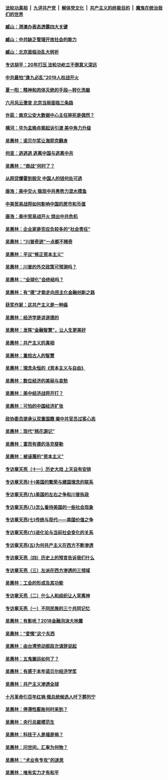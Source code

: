 ####  [法轮功真相](../../../../basic/blob/master/README.md?t=08220226) &nbsp;|&nbsp; [九评共产党](../../../../9ping.md/blob/master/README.md?t=08220226) &nbsp;|&nbsp; [解体党文化](../../../../jtdwh.md/blob/master/README.md?t=08220226)  &nbsp;|&nbsp; [共产主义的终极目的](../../../../gczydzjmd.md/blob/master/README.md?t=08220226) &nbsp;|&nbsp; [魔鬼在统治我们的世界](../../../../mgztzwmdsj.md/blob/master/README.md?t=08220226) 

#### [臧山：港澳办表态透露四大关键](../pages/nsc423/n11421628.md?t=08220226) 

#### [臧山：中共缺乏管理开放社会的能力](../pages/nsc423/n11407457.md?t=08220226) 

#### [臧山：北京面临治乱大转折](../pages/nsc423/n11406895.md?t=08220226) 

#### [专访胡平：20年打压 法轮功屹立不倒意义深远](../pages/nsc423/n11398800.md?t=08220226) 

#### [中共最怕“逢九必乱”2019人权战开火](../pages/nsc423/n11385248.md?t=08220226) 

#### [夏一阳：精神和肉体灭绝的手段—转化洗脑](../pages/nsc423/n11368250.md?t=08220226) 

#### [六月风云激变 北京当局面临三条路](../pages/nsc423/n11313668.md?t=08220226) 

#### [许茹：南京公安大数据中心主任猝死是偶然？](../pages/nsc423/n11064744.md?t=08220226) 

#### [横河：华为孟晚舟案起诉引渡 美中角力升级](../pages/nsc423/n11027230.md?t=08220226) 

#### [吴惠林：诺贝尔奖让海耶克翻身](../pages/nsc423/n10890049.md?t=08220226) 

#### [何坚：逃逃逃 逃离中国与逃离中共](../pages/nsc423/n10592891.md?t=08220226) 

#### [吴惠林：“商战”何时了？](../pages/nsc423/n10573558.md?t=08220226) 

#### [从网贷爆雷到股灾 中国人的钱何处可逃](../pages/nsc423/n10572800.md?t=08220226) 

#### [唐浩：美中交火 隐现中共黑势力混水摸鱼](../pages/nsc423/n10544040.md?t=08220226) 

#### [中美贸易战将如何影响中国的房市和币值](../pages/nsc423/n10543697.md?t=08220226) 

#### [唐浩：美中贸易战开火 烧出中共危机](../pages/nsc423/n10540126.md?t=08220226) 

#### [吴惠林：企业家是否应负较多的“社会责任”](../pages/nsc423/n10535022.md?t=08220226) 

#### [吴惠林：“川普奇迹”一点都不稀奇](../pages/nsc423/n10512808.md?t=08220226) 

#### [吴惠林：平议“修正资本主义”](../pages/nsc423/n10495724.md?t=08220226) 

#### [吴惠林：川普的外交政策可预测吗？](../pages/nsc423/n10462387.md?t=08220226) 

#### [吴惠林：“全球化”会终结吗？](../pages/nsc423/n10452838.md?t=08220226) 

#### [吴惠林：有“德”才能走向民主化金融创新之路](../pages/nsc423/n10432292.md?t=08220226) 

#### [获奖作家：这共产主义是一种癌](../pages/nsc423/n10431541.md?t=08220226) 

#### [吴惠林：经济学是讲道德的](../pages/nsc423/n10398014.md?t=08220226) 

#### [吴惠林：发挥“金融智慧”，让人生更美好](../pages/nsc423/n10375019.md?t=08220226) 

#### [吴惠林：共产主义的真相](../pages/nsc423/n10351394.md?t=08220226) 

#### [吴惠林：重拾古人的智慧](../pages/nsc423/n10337691.md?t=08220226) 

#### [吴惠林：理念永恒的《资本主义与自由》](../pages/nsc423/n10316274.md?t=08220226) 

#### [吴惠林：数位经济的美丽与哀愁](../pages/nsc423/n10292946.md?t=08220226) 

#### [吴惠林：美中经济战将开打？](../pages/nsc423/n10258825.md?t=08220226) 

#### [吴惠林：可怕的中国经济扩张](../pages/nsc423/n10219147.md?t=08220226) 

#### [政协委员提承认双重国籍 揭中共官员过客心态](../pages/nsc423/n10208809.md?t=08220226) 

#### [吴惠林：现代“桃花源记”](../pages/nsc423/n10185234.md?t=08220226) 

#### [吴惠林：富而有德的洛克斐勒](../pages/nsc423/n10142264.md?t=08220226) 

#### [吴惠林：被诬蔑的“资本主义”](../pages/nsc423/n10124816.md?t=08220226) 

#### [专访章天亮（十一）历史大戏 上天自有安排](../pages/nsc423/n10094905.md?t=08220226) 

#### [专访章天亮(十)美国的繁荣与建国理念的联系](../pages/nsc423/n10094899.md?t=08220226) 

#### [专访章天亮(九)美国的左右之争和川普执政](../pages/nsc423/n10094889.md?t=08220226) 

#### [专访章天亮(八)怎么看待美国的一些社会现象](../pages/nsc423/n10094857.md?t=08220226) 

#### [专访章天亮(七)传统与现代——美国价值之争](../pages/nsc423/n10093140.md?t=08220226) 

#### [专访章天亮(六)进化论与当前社会变化的关系](../pages/nsc423/n10092036.md?t=08220226) 

#### [专访章天亮(五)为何共产主义在西方不断渗透](../pages/nsc423/n10083620.md?t=08220226) 

#### [专访章天亮（四）历史上的预言告诉我们什么](../pages/nsc423/n10083606.md?t=08220226) 

#### [专访章天亮（三）左派在西方渗透的三领域](../pages/nsc423/n10081115.md?t=08220226) 

#### [吴惠林：工会的形成及其功能](../pages/nsc423/n10080633.md?t=08220226) 

#### [专访章天亮（二）什么人和组织让人背离神](../pages/nsc423/n10076637.md?t=08220226) 

#### [专访章天亮（一）不同民族的三个共同记忆](../pages/nsc423/n10074188.md?t=08220226) 

#### [吴惠林：有影呒？2018金融泡沫大地震](../pages/nsc423/n10040534.md?t=08220226) 

#### [吴惠林：“爱情”这个东西](../pages/nsc423/n10019423.md?t=08220226) 

#### [吴惠林：由台湾劳动部政次请辞说起](../pages/nsc423/n9979679.md?t=08220226) 

#### [吴惠林：五鬼搬运如何了？](../pages/nsc423/n9925338.md?t=08220226) 

#### [吴惠林：有感于本年诺贝尔经济学奖](../pages/nsc423/n9871883.md?t=08220226) 

#### [吴惠林：共产主义渗透全球](../pages/nsc423/n9812748.md?t=08220226) 

#### [十月革命引百年红祸 俄总统候选人吁下葬列宁](../pages/nsc423/n9810182.md?t=08220226) 

#### [吴惠林：停滞性膨胀何时来到？](../pages/nsc423/n9764136.md?t=08220226) 

#### [吴惠林：央行总裁模范生](../pages/nsc423/n9728134.md?t=08220226) 

#### [吴惠林：科技于人是福是祸？](../pages/nsc423/n9672982.md?t=08220226) 

#### [吴惠林：问世间，汇率为何物？](../pages/nsc423/n9621788.md?t=08220226) 

#### [吴惠林：“术业有专攻”的迷思](../pages/nsc423/n9580363.md?t=08220226) 

#### [吴惠林：唯有实力才有和平](../pages/nsc423/n9529599.md?t=08220226) 

